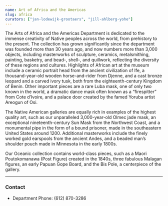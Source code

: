 ```yaml
---
name: Art of Africa and the Americas
slug: africa
curators: ["jan-lodewijk-grootaers", "jill-ahlberg-yohe"]
---
```


The Arts of Africa and the Americas Department is dedicated to the immense creativity of Native peoples across the world, from prehistory to the present. The collection has grown significantly since the department was founded more than 30 years ago, and now numbers more than 3,000 objects, including masterworks of sculpture, ceramics, metalsmithing, painting, basketry, and bead-, shell-, and quillwork, reflecting the diversity of these regions and cultures.
Highlights of African art at the museum include a ceramic portrait head from the ancient civilization of Ife, a thousand-year-old wooden horse-and-rider from Djenne, and a cast bronze leopard and a carved ivory tusk, both from the eighteenth-century Kingdom of Benin. Other important pieces are a rare Luba mask, one of only two known in the world, a dramatic dance mask often known as a “firespitter” from Cote d’Ivoire, and a palace door created by the famed Yoruba artist Areogun of Osi.

The Native American galleries are equally rich in examples of the highest quality art, such as our unparalleled 3,000-year-old Olmec jade mask, an exceptional nineteenth-century Sun Mask from the Northwest Coast, and a monumental pipe in the form of a bound prisoner, made in the southeastern United States around 1200. Additional masterworks include the finely worked gold earspools from the ancient Andes, and a beaded man’s shoulder pouch made in Minnesota in the early 1800s.

Our Oceanic collection contains world-class pieces, such as a Maori Poutokomanawa (Post Figure) created in the 1840s, three fabulous Malagan figures, an early Papuan Gope Board, and the Bis Pole, a centerpiece of the gallery.

---
### Contact
* Department Phone: (612) 870-3286
